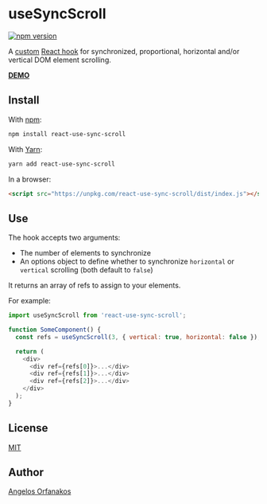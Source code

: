 # useSyncScroll

[![npm version](https://badge.fury.io/js/react-use-sync-scroll.png)](https://www.npmjs.com/package/react-use-sync-scroll)

A [custom][] [React hook][hooks] for synchronized, proportional, horizontal
and/or vertical DOM element scrolling.

**[DEMO][]**

[custom]: https://reactjs.org/docs/hooks-custom.html
[hooks]: https://reactjs.org/docs/hooks-intro.html
[DEMO]: https://agorf.github.io/react-use-sync-scroll/demo.html

## Install

With [npm](https://www.npmjs.com/):

```sh
npm install react-use-sync-scroll
```

With [Yarn](https://yarnpkg.com/):

```sh
yarn add react-use-sync-scroll
```

In a browser:

```html
<script src="https://unpkg.com/react-use-sync-scroll/dist/index.js"></script>
```

## Use

The hook accepts two arguments:

- The number of elements to synchronize
- An options object to define whether to synchronize `horizontal` or `vertical`
  scrolling (both default to `false`)

It returns an array of refs to assign to your elements.

For example:

```javascript
import useSyncScroll from 'react-use-sync-scroll';

function SomeComponent() {
  const refs = useSyncScroll(3, { vertical: true, horizontal: false });

  return (
    <div>
      <div ref={refs[0]}>...</div>
      <div ref={refs[1]}>...</div>
      <div ref={refs[2]}>...</div>
    </div>
  );
}
```

## License

[MIT](https://github.com/agorf/react-use-sync-scroll/blob/master/LICENSE.txt)

## Author

[Angelos Orfanakos](https://angelos.dev/)
